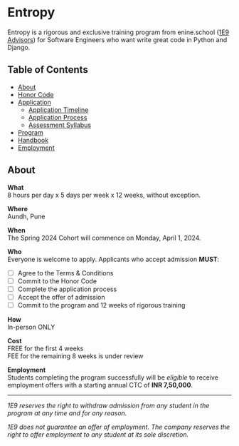 # Entropy

Entropy is a rigorous and exclusive training program from enine.school ([1E9 Advisors](https://enine.dev/)) for Software Engineers who want write great code in Python and Django.

## Table of Contents

* [About](#about)
* [Honor Code](honor-code.md)
* [Application](application.md)
  * [Application Timeline](application.md#application-timeline)
  * [Application Process](application.md#application-process)
  * [Assessment Syllabus](application.md#syllabus)
* [Program](program.md)
* [Handbook](handbook.md)
* [Employment](employment.md)

## About

**What**<br>
8 hours per day x 5 days per week x 12 weeks, without exception.

**Where**<br>
Aundh, Pune

**When**<br>
The Spring 2024 Cohort will commence on Monday, April 1, 2024.

**Who**<br>
Everyone is welcome to apply. Applicants who accept admission **MUST**:

- [ ] Agree to the Terms & Conditions
- [ ] Commit to the Honor Code
- [ ] Complete the application process
- [ ] Accept the offer of admission
- [ ] Commit to the program and 12 weeks of rigorous training

**How**<br>
In-person ONLY

**Cost**<br>
FREE for the first 4 weeks<br>
FEE for the remaining 8 weeks is under review

**Employment**<br>
Students completing the program successfully will be _eligible_ to receive employment offers with a starting annual CTC of **INR 7,50,000**.

---

_1E9 reserves the right to withdraw admission from any student in the program at any time and for any reason._

_1E9 does not guarantee an offer of employment. The company reserves the right to offer employment to any student at its sole discretion._
